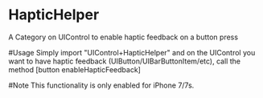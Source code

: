 # HapticHelper
A Category on UIControl to enable haptic feedback on a button press


#Usage
Simply import "UIControl+HapticHelper" and on the UIControl you want to have haptic feedback (UIButton/UIBarButtonItem/etc), call the method [button enableHapticFeedback]

#Note
This functionality is only enabled for iPhone 7/7s.
